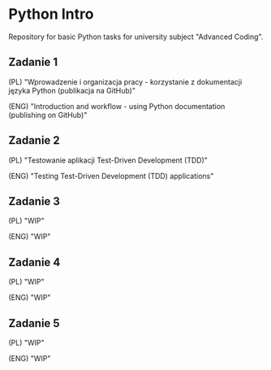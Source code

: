 # Python Intro
Repository for basic Python tasks for university subject "Advanced Coding".

## Zadanie 1
(PL) "Wprowadzenie i organizacja pracy - korzystanie z dokumentacji języka Python (publikacja na GitHub)"

(ENG) "Introduction and workflow - using Python documentation (publishing on GitHub)"

## Zadanie 2
(PL) "Testowanie aplikacji Test-Driven Development (TDD)"

(ENG) "Testing Test-Driven Development (TDD) applications"

## Zadanie 3
(PL) "WIP"

(ENG) "WIP"

## Zadanie 4
(PL) "WIP"

(ENG) "WIP"

## Zadanie 5
(PL) "WIP"

(ENG) "WIP"

